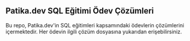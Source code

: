 
## Patika.dev SQL Eğitimi Ödev Çözümleri
Bu repo, Patika.dev'in SQL eğitimleri kapsamındaki ödevlerin çözümlerini içermektedir. Her ödevin ilgili çözüm dosyasına yukarıdan erişebilirsiniz.
